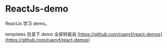 # ReactJs-demo
ReactJs 学习 demo。

templates 目录下 demo 全部转载自 [https://github.com/ruanyf/react-demos](https://github.com/ruanyf/react-demos)